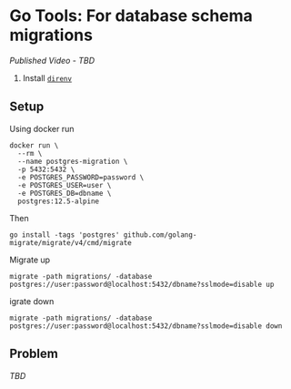 # Go Tools: For database schema migrations

_Published Video - TBD_

1. Install [`direnv`](https://github.com/direnv/direnv)

## Setup

Using docker run

```
docker run \
  --rm \
  --name postgres-migration \
  -p 5432:5432 \
  -e POSTGRES_PASSWORD=password \
  -e POSTGRES_USER=user \
  -e POSTGRES_DB=dbname \
  postgres:12.5-alpine
```
Then

```
go install -tags 'postgres' github.com/golang-migrate/migrate/v4/cmd/migrate
```

Migrate up

```
migrate -path migrations/ -database postgres://user:password@localhost:5432/dbname?sslmode=disable up
```

igrate down

```
migrate -path migrations/ -database postgres://user:password@localhost:5432/dbname?sslmode=disable down
```

## Problem

_TBD_
